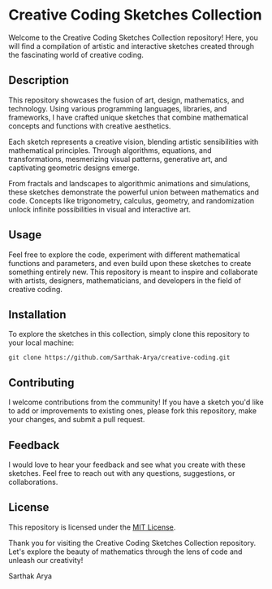 # Creative Coding Sketches Collection

Welcome to the Creative Coding Sketches Collection repository! Here, you will find a compilation of artistic and interactive sketches created through the fascinating world of creative coding.

## Description

This repository showcases the fusion of art, design, mathematics, and technology. Using various programming languages, libraries, and frameworks, I have crafted unique sketches that combine mathematical concepts and functions with creative aesthetics.

Each sketch represents a creative vision, blending artistic sensibilities with mathematical principles. Through algorithms, equations, and transformations, mesmerizing visual patterns, generative art, and captivating geometric designs emerge.

From fractals and landscapes to algorithmic animations and simulations, these sketches demonstrate the powerful union between mathematics and code. Concepts like trigonometry, calculus, geometry, and randomization unlock infinite possibilities in visual and interactive art.

## Usage

Feel free to explore the code, experiment with different mathematical functions and parameters, and even build upon these sketches to create something entirely new. This repository is meant to inspire and collaborate with artists, designers, mathematicians, and developers in the field of creative coding.

## Installation

To explore the sketches in this collection, simply clone this repository to your local machine:

```
git clone https://github.com/Sarthak-Arya/creative-coding.git
```

## Contributing

I welcome contributions from the community! If you have a sketch you'd like to add or improvements to existing ones, please fork this repository, make your changes, and submit a pull request.

## Feedback

I would love to hear your feedback and see what you create with these sketches. Feel free to reach out with any questions, suggestions, or collaborations.

## License

This repository is licensed under the [MIT License](LICENSE).

Thank you for visiting the Creative Coding Sketches Collection repository. Let's explore the beauty of mathematics through the lens of code and unleash our creativity!

Sarthak Arya
